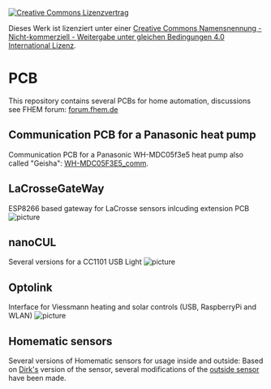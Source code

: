 [![Creative Commons Lizenzvertrag](https://i.creativecommons.org/l/by-nc-sa/4.0/88x31.png)](http://creativecommons.org/licenses/by-nc-sa/4.0/)

Dieses Werk ist lizenziert unter einer [Creative Commons Namensnennung - Nicht-kommerziell - Weitergabe unter gleichen Bedingungen 4.0 International Lizenz](http://creativecommons.org/licenses/by-nc-sa/4.0/).

# PCB
This repository contains several PCBs for home automation, discussions see FHEM forum: [forum.fhem.de](https://forum.fhem.de)

## Communication PCB for a Panasonic heat pump
Communication PCB for a Panasonic WH-MDC05f3e5 heat pump also called "Geisha": [WH-MDC05F3E5_comm](WH-MDC05F3E5_comm).

## **L**aCrosse**G**ate**W**ay
ESP8266 based gateway for LaCrosse sensors inlcuding extension PCB
![picture](in_work.png)

## nanoCUL
Several versions for a CC1101 USB Light
![picture](in_work.png)

## Optolink
Interface for Viessmann heating and solar controls (USB, RaspberryPi and WLAN)
![picture](in_work.png)

## Homematic sensors
Several versions of Homematic sensors for usage inside and outside:
Based on [Dirk's](https://wiki.fhem.de/wiki/Universalsensor) version of the sensor, several modifications of the [outside sensor](homematic/aussensensor) have been made.